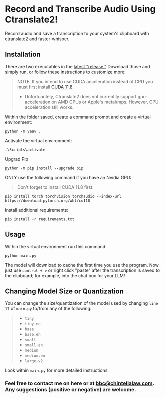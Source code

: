 # Record and Transcribe Audio Using Ctranslate2!
Record audio and save a transcription to your system's clipboard with ctranslate2 and faster-whisper.

## Installation
There are two executables in the [latest "release."](https://github.com/BBC-Esq/ctranslate2-faster-whisper-transcriber/releases/tag/v1.1)  Download those and simply run, or follow these instructions to customize more:
> NOTE: If you intend to use CUDA acceleration instead of CPU you must first install [CUDA 11.8](https://developer.nvidia.com/cuda-11-8-0-download-archive).
  > * Unfortuantely, Ctranslate2 does not currentlly support gpu-acceleration on AMD GPUs or Apple's metal/mps.  However, CPU acceleration still works.

Within the folder saved, create a command prompt and create a virtual environment:
```
python -m venv .
```
Activate the virtual environment:
```
.\Scripts\activate
```
Upgrad Pip
```
python -m pip install --upgrade pip
```
ONLY use the following command if you have an Nvidia GPU:
> Don't forget to install CUDA 11.8 first.
```
pip install torch torchvision torchaudio --index-url https://download.pytorch.org/whl/cu118
```
Install additional requirements:
```
pip install -r requirements.txt
```

## Usage
Within the virtual environment run this command:
```
python main.py
```
The model will download to cache the first time you use the program.
Now just use ```control + v``` or right click "paste" after the transcription is saved to the clipboard; for example, into the chat box for your LLM!

## Changing Model Size or Quantization
You can change the size/quantization of the model used by changing ```line 17``` of ```main.py``` to/from any of the following:

>  * ```tiny```
>  * ```tiny.en```
>  * ```base```
>  * ```base.en```
>  * ```small```
>  * ```small.en```
>  * ```medium```
>  * ```medium.en```
>  * ```large-v2```

Look within ```main.py``` for more detailed instructions.

### Feel free to contact me on here or at bbc@chintellalaw.com.  Any suggestions (positive or negative) are welcome.
